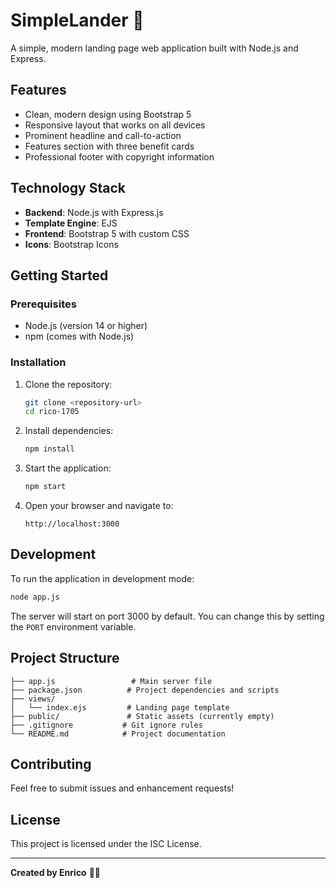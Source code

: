 # SimpleLander 🚀

A simple, modern landing page web application built with Node.js and Express.

## Features

- Clean, modern design using Bootstrap 5
- Responsive layout that works on all devices
- Prominent headline and call-to-action
- Features section with three benefit cards
- Professional footer with copyright information

## Technology Stack

- **Backend**: Node.js with Express.js
- **Template Engine**: EJS
- **Frontend**: Bootstrap 5 with custom CSS
- **Icons**: Bootstrap Icons

## Getting Started

### Prerequisites

- Node.js (version 14 or higher)
- npm (comes with Node.js)

### Installation

1. Clone the repository:
   ```bash
   git clone <repository-url>
   cd rico-1705
   ```

2. Install dependencies:
   ```bash
   npm install
   ```

3. Start the application:
   ```bash
   npm start
   ```

4. Open your browser and navigate to:
   ```
   http://localhost:3000
   ```

## Development

To run the application in development mode:

```bash
node app.js
```

The server will start on port 3000 by default. You can change this by setting the `PORT` environment variable.

## Project Structure

```
├── app.js                 # Main server file
├── package.json          # Project dependencies and scripts
├── views/
│   └── index.ejs         # Landing page template
├── public/               # Static assets (currently empty)
├── .gitignore           # Git ignore rules
└── README.md            # Project documentation
```

## Contributing

Feel free to submit issues and enhancement requests!

## License

This project is licensed under the ISC License.

---

**Created by Enrico** 👨‍💻
